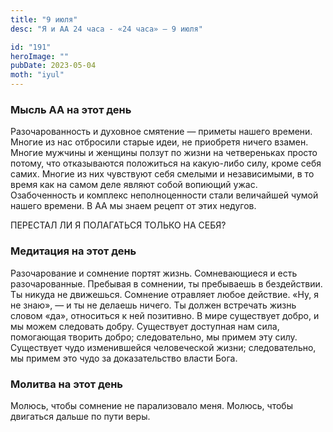 ```yaml
---
title: "9 июля"
desc: "Я и АА 24 часа - «24 часа» — 9 июля"

id: "191"
heroImage: ""
pubDate: 2023-05-04
moth: "iyul"
---
```


### Мысль АА на этот день

Разочарованность и духовное смятение — приметы нашего времени. Многие из нас
отбросили старые идеи, не приобретя ничего взамен. Многие мужчины и женщины
ползут по жизни на четвереньках просто потому, что отказываются положиться на
какую-либо силу, кроме себя самих. Многие из них чувствуют себя смелыми и
независимыми, в то время как на самом деле являют собой вопиющий ужас.
Озабоченность и комплекс неполноценности стали величайшей чумой нашего
времени. В АА мы знаем рецепт от этих недугов.

ПЕРЕСТАЛ ЛИ Я ПОЛАГАТЬСЯ ТОЛЬКО НА СЕБЯ?

### Медитация на этот день

Разочарование и сомнение портят жизнь. Сомневающиеся и есть разочарованные.
Пребывая в сомнении, ты пребываешь в бездействии. Ты никуда не движешься.
Сомнение отравляет любое действие. «Ну, я не знаю», — и ты не делаешь ничего.
Ты должен встречать жизнь словом «да», относиться к ней позитивно. В мире
существует добро, и мы можем следовать добру. Существует доступная нам сила,
помогающая творить добро; следовательно, мы примем эту силу. Существует чудо
изменившейся человеческой жизни; следовательно, мы примем это чудо за
доказательство власти Бога.

### Молитва на этот день

Молюсь, чтобы сомнение не парализовало меня. Молюсь, чтобы двигаться дальше по
пути веры.
